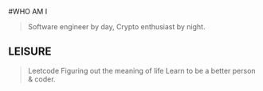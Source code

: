 #WHO AM I
>Software engineer by day, Crypto enthusiast by night.

## LEISURE 
>Leetcode
>Figuring out the meaning of life
>Learn to be a better person & coder.
